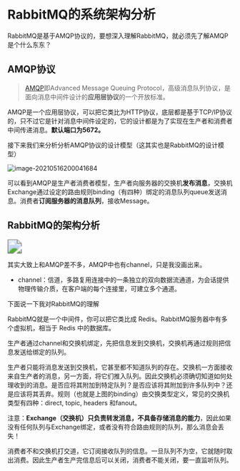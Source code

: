 # RabbitMQ的系统架构分析

RabbitMQ是基于AMQP协议的，要想深入理解RabbitMQ，就必须先了解AMQP是个什么东东？

## AMQP协议

> [AMQP](http://www.amqp.org/)即Advanced Message Queuing Protocol，高级消息队列协议，是面向消息中间件设计的**应用层协议**的一个开放标准。

AMQP是一个应用层协议，可以把它类比为HTTP协议，底层都是基于TCP/IP协议的，只不过它是针对消息中间件设定的，它的设计都是为了实现在生产者和消费者中间传递消息。**默认端口为5672。**

接下来我们来分析分析AMQP协议的设计模型（这其实也是RabbitMQ的设计模型）

![image-20210516200041684](https://i.loli.net/2021/05/20/OAfXzIH6QvyKdFq.png)

可以看到AMQP是生产者消费者模型，生产者向服务器的交换机**发布消息**，交换机Exchange通过设定的路由规则binding（有四种）绑定的消息队列queue发送消息。消费者**订阅服务器的消息队列**，接收Message。

## RabbitMQ的架构分析

<img src="https://i.loli.net/2021/05/20/ZEVmeAyJRp1wULl.png" style="zoom:200%;" />

其实大致上和AMQP差不多，AMQP中也有channel，只是我没画出来。

- channel：信道，多路复用连接中的一条独立的双向数据流通道，为会话提供物理传输介质，在客户端的每个连接里，可建立多个通道。

下面说一下我对RabbitMQ的理解

RabbitMQ就是一个中间件，你可以把它类比成 Redis。RabbitMQ服务器中有多个虚拟机，相当于 Redis 中的数据库。

生产者通过channel和交换机绑定，先把信息发到交换机，交换机再通过规则把信息发送给绑定的队列。

生产者只能将消息发送到交换机，它甚至都不知道队列的存在。交换机一方面接收来自生产者的消息，另一方面，将它们推入队列。因此交换机必须确切知道如何处理收到的消息。是否应将其附加到特定队列？是否应该将其附加到许多队列中？还是应该将其丢弃。规则（也就是上图的binding）由交换类型定义，常见的交换机类型有四种：direct, topic, headers 和fanout。

注意：**Exchange（交换机）只负责转发消息，不具备存储消息的能力**，因此如果没有任何队列与Exchange绑定，或者没有符合路由规则的队列，那么消息会丢失！

消费者不和交换机打交道，它订阅接收队列的信息。一旦队列不为空，它就随时取出消费。因此生产者生产完信息后可以关闭，消费者不能关闭，要一直监听队列。



